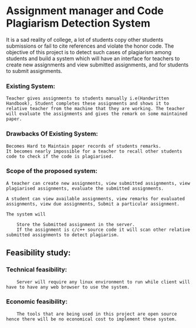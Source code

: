 # Assignment manager and Code Plagiarism Detection System

 It is a sad reality of college, a lot of students copy other students submissions or fail to cite references and violate the honor code. The objective of this project is to detect such cases of plagiarism among students and build a system which will have an interface for teachers to create new assignments and view submitted assignments, and for students to submit assignments.

### Existing System:
    
    Teacher gives assignments to students manually i.e(Handwritten Handbook), Student completes these assignments and shows it to relative teacher from the machine that they are working. The teacher will evaluate the assignments and gives the remark on some maintained paper.                                             


### Drawbacks Of Existing System:
    Becomes Hard to Maintain paper records of students remarks.
    It becomes nearly impossible for a teacher to recall other students code to check if the code is plagiarised.

### Scope of the proposed system:
    A teacher can create new assignments, view submitted assignments, view plagiarised assignments, evaluate the submitted assignments.
   
    A student can view available assignments, view remarks for evaluated assignments, view due assignments, Submit a particular assignment.
   
    The system will
   
        Store the Submitted assignment in the server.
        If the assignment is c/c++ source code it will scan other relative submitted assignments to detect plagiarism.

## Feasibility study:

###     Technical feasibility:
        Server will require any linux environment to run while client will have to have any web browser to use the system.
    
###    Economic feasibility:
        The tools that are being used in this project are open source hence there will be no economical cost to implement these system.
     